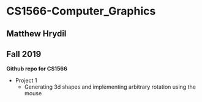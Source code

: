 # CS1566-Computer_Graphics
## Matthew Hrydil
## Fall 2019

**Github repo for CS1566**
- Project 1
	- Generating 3d shapes and implementing arbitrary rotation using the mouse
